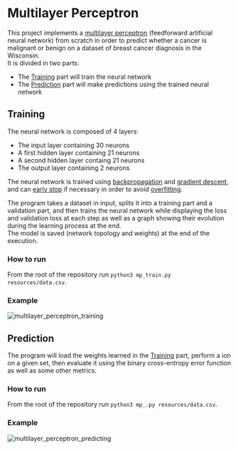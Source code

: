 # Multilayer Perceptron
This project implements a [multilayer perceptron](https://en.wikipedia.org/wiki/Multilayer_perceptron) (feedforward artificial neural network) from scratch in order to predict whether a cancer is malignant or benign on a dataset of
breast cancer diagnosis in the Wisconsin.  
It is divided in two parts:
- The [Training](#Training) part will train the neural network
- The [Prediction](#Prediction) part will make predictions using the trained neural network

## Training
The neural network is composed of 4 layers:
- The input layer containing 30 neurons
- A first hidden layer containing 21 neurons
- A second hidden layer containg 21 neurons
- The output layer containing 2 neurons

The neural network is trained using [backpropagation](https://en.wikipedia.org/wiki/Backpropagation) and [gradient descent](https://en.wikipedia.org/wiki/Gradient_descent), and can [early stop](https://en.wikipedia.org/wiki/Early_stopping) if necessary in order to avoid [overfitting](https://en.wikipedia.org/wiki/Overfitting).  

The program takes a dataset in input, splits it into a training part and a validation part, and then trains the neural network while displaying the loss and validation loss at each step as well as a graph showing their evolution during the learning process at the end.  
The model is saved (network topology and weights) at the end of the execution.

### How to run
From the root of the repository run `python3 mp_train.py resources/data.csv`.

### Example
![multilayer_perceptron_training](https://github.com/Git-Math/multilayer_perceptron/assets/11985913/952ccd65-5a7f-45a2-b584-00d1676257c3)

## Prediction
The program will load the weights learned in the [Training](#Training) part, perform a ion on a given set, then evaluate it
using the binary cross-entropy error function as well as some other metrics.

### How to run
From the root of the repository run `python3 mp_.py resources/data.csv`.

### Example
![multilayer_perceptron_predicting](https://github.com/Git-Math/multilayer_perceptron/assets/11985913/96703ad2-13fc-4c5d-8c76-67c65e965a71)

